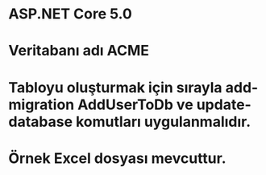 # ASP.NET Core 5.0
# Veritabanı adı ACME
# Tabloyu oluşturmak için sırayla add-migration AddUserToDb ve update-database komutları uygulanmalıdır.
# Örnek Excel dosyası mevcuttur.
 
